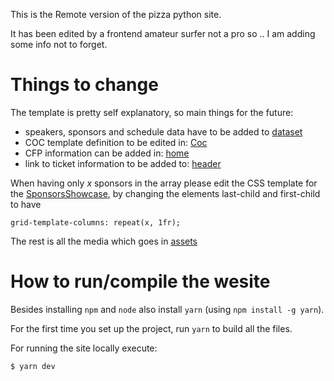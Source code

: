 This is the Remote version of the pizza python site.

It has been edited by a frontend amateur surfer not a pro so .. I am adding some info not to forget.

# Things to change
The template is pretty self explanatory, so main things for the future:

 - speakers, sponsors and schedule data have to be added to [dataset](src/dataset.ts)
 - COC template definition to be edited in: [Coc](src/Components/Home/Sections/Coc.tsx )
 - CFP information can be added in: [home](src/Components/Home/Sections/Speakers.tsx)
 - link to ticket information to be added to: [header](src/Components/Header/index.tsx)

When having only *x* sponsors in the array please edit the CSS template for the [SponsorsShowcase](src/Components/SponsorsShowcase/index.css), by changing the elements last-child and first-child to have

```grid-template-columns: repeat(x, 1fr);```

The rest is all the media which goes in [assets](assets)

# How to run/compile the wesite

Besides installing ```npm``` and ```node``` also install ```yarn``` (using ```npm install -g yarn```).

For the first time you set up the project, run ```yarn``` to build all the files.

For running the site locally execute:

```$ yarn dev```
